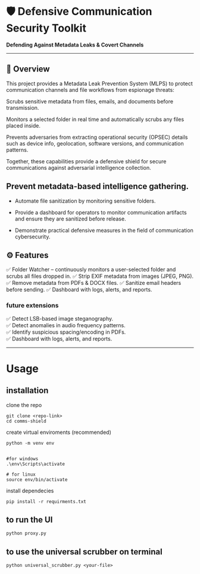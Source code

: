 # 🛡️ Defensive Communication Security Toolkit  
**Defending Against Metadata Leaks & Covert Channels**

---

## 📖 Overview

This project provides a Metadata Leak Prevention System (MLPS) to protect communication channels and file workflows from espionage threats:

Scrubs sensitive metadata from files, emails, and documents before transmission.

Monitors a selected folder in real time and automatically scrubs any files placed inside.

Prevents adversaries from extracting operational security (OPSEC) details such as device info, geolocation, software versions, and communication patterns.

Together, these capabilities provide a defensive shield for secure communications against adversarial intelligence collection.



## Prevent metadata-based intelligence gathering.

- Automate file sanitization by monitoring sensitive folders.

- Provide a dashboard for operators to monitor communication artifacts and ensure they are sanitized before release.

- Demonstrate practical defensive measures in the field of communication cybersecurity.

## ⚙️ Features

✅ Folder Watcher – continuously monitors a user-selected folder and scrubs all files dropped in.
✅ Strip EXIF metadata from images (JPEG, PNG).
✅ Remove metadata from PDFs & DOCX files.
✅ Sanitize email headers before sending.
✅ Dashboard with logs, alerts, and reports.

### future extensions
✅ Detect LSB-based image steganography.  
✅ Detect anomalies in audio frequency patterns.  
✅ Identify suspicious spacing/encoding in PDFs.  
✅ Dashboard with logs, alerts, and reports.  

---
# Usage 

## installation 

clone the repo
```
git clone <repo-link>
cd comms-shield
```
create virtual enviroments (recommended)

```
python -m venv env


#for windows
.\env\Scripts\activate

# for linux
source env/bin/activate 
```


install dependecies 

```
pip install -r requirments.txt
```

## to run the UI 

```
python proxy.py
```

## to use the universal scrubber on terminal 

```
python universal_scrubber.py <your-file>
```
